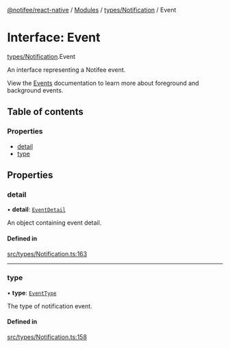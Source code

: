 [@notifee/react-native](../README.md) / [Modules](../modules.md) / [types/Notification](../modules/types_Notification.md) / Event

# Interface: Event

[types/Notification](../modules/types_Notification.md).Event

An interface representing a Notifee event.

View the [Events](/react-native/docs/events) documentation to learn more about foreground and
background events.

## Table of contents

### Properties

- [detail](types_Notification.Event.md#detail)
- [type](types_Notification.Event.md#type)

## Properties

### detail

• **detail**: [`EventDetail`](types_Notification.EventDetail.md)

An object containing event detail.

#### Defined in

[src/types/Notification.ts:163](https://github.com/notifee/react-native-notifee/blob/ee86b51/src/types/Notification.ts#L163)

___

### type

• **type**: [`EventType`](../enums/types_Notification.EventType.md)

The type of notification event.

#### Defined in

[src/types/Notification.ts:158](https://github.com/notifee/react-native-notifee/blob/ee86b51/src/types/Notification.ts#L158)
